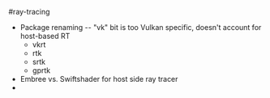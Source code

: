 #ray-tracing 

- Package renaming -- "vk" bit is too Vulkan specific, doesn't account for host-based RT
	- vkrt
	- rtk
	- srtk
	- gprtk
- Embree vs. Swiftshader for host side ray tracer
- 